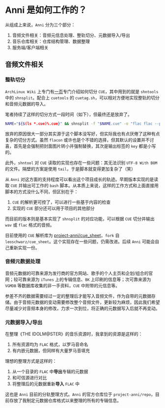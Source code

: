 # Anni 是如何工作的？

从组成上来说，`Anni` 分为三个部分：

1. 音频文件相关：音频元信息处理、整轨切分、元数据导入/导出
2. 音乐仓库相关：仓库结构管理、数据整理
3. 服务端/客户端相关

## 音频文件相关

### 整轨切分

`ArchLinux Wiki` 上专门有[一页][cue-splitting]专门介绍如何切分 `CUE`，其中用到的就是 `shntools` 中的 `shnsplit`。配合上 `cuetools` 的 `cuetag.sh`，可以相对方便地实现整轨的切分和音频元数据的导入。

[cue-splitting]: https://wiki.archlinux.org/index.php/CUE_Splitting

笔者持续了这样的切分方式一段时间（如下），但最终还是放弃了。

```bash
NAME="${$(ls *.cue)%.cue}" && shnsplit -f "$NAME.cue" -o "flac flac --picture cover.jpg -o %f -" "$NAME.wav" -t "%n. %t"
```

放弃的原因很大一部分其实源于这个脚本没写好，但实际我也有点厌倦了这种有点复杂的切分方式。虽然 `flacon` 或许也是个不错的选择，但其默认的设置并不讨喜，首先是会强制把封面图片转小并强制替换，其次是输出标签的 `key` 都是小写的。

此外，`shntool` 对 `CUE` 读取的实现也存在一些问题：其无法识别 `UTF-8 With BOM` 的文件。隔壁的方案是使用 `tail`，于是脚本就变得更加复杂了（笑）

从 `Anni` 对这方面的支持程度可以看出这个项目成长的轨迹。早期版本实现的是读取 `CUE` 并输出可工作的 `bash` 脚本。从本质上来说，这样的工作方式和上面直接用脚本的方式没什么不同，但区别在于：

1. `CUE` 的解析更可控了，可以进行一些基于内容的检查
2. 实现的 `CUE` 部分还可以用于项目的其他部分

而目前的版本则是基本实现了 `shnsplit` 的对应功能，可以根据 `CUE` 切分并输出 `wav` 或 `flac` 格式的音频。

目前使用的 `CUE` 解析库为 [project-anni/cue_sheet][project-anni-cue-sheet]，`fork` 自 `leoschwarz/cue_sheet`。这个实现存在一些问题，仍需改进。后续 `Anni` 可能会自己重新实现一份。

[project-anni-cue-sheet]: https://github.com/project-anni/cue_sheet

### 音频元数据处理

音频元数据的可靠来源为发行商的官方网站、歌手的个人主页和企划/组合的官网；较可靠来源为 `iTunes` 上的专辑信息、`BK` 上印刷的信息等；次可靠来源为 `VGMDB` 等数据库收集的非一手资料，`CUE` 中附带的元信息等。

参差不齐的数据需要经过一定的整理后才能写入音频文件，作为自带的元数据存储。由于音频元数据的变动需要修改整个音频文件，更新较为麻烦，因此我们希望尽量减少对音频本身的修改，力求一次到位，将正确的元数据写入后就不再变动。

### 元数据导入/导出

在整理《THE IDOLM@STER》的音乐资源时，我拿到的资源是这样的：

1. 所有资源均为 `FLAC` 格式，以罗马音命名
2. 有内嵌元数据，但同样有大量罗马音填充

理想的整理方式是这样的：

1. 从一个目录的 `FLAC` 中**导出**专辑的元数据
2. 和可信源进行对比
3. 将整理后的元数据重新**导入** `FLAC` 中

这也是 `Anni` 目前的分轨整理方式。`Anni` 的官方仓库位于 `project-anni/repo`，目前存放了我制定元数据仓库格式以来整理的所有的专辑信息。
